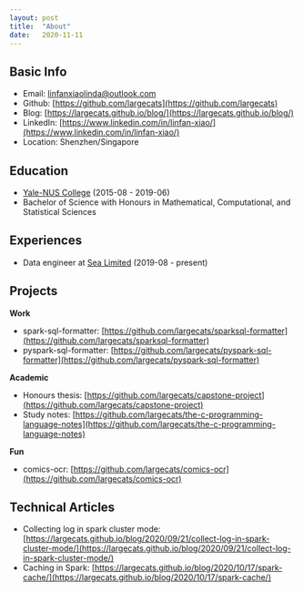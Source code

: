 ```yaml
---
layout: post
title:  "About"
date:   2020-11-11
---
```


## Basic Info

- Email: linfanxiaolinda@outlook.com
- Github: [https://github.com/largecats](https://github.com/largecats)
- Blog: [https://largecats.github.io/blog/](https://largecats.github.io/blog/)
- LinkedIn: [https://www.linkedin.com/in/linfan-xiao/](https://www.linkedin.com/in/linfan-xiao/)
- Location: Shenzhen/Singapore

## Education

- [Yale-NUS College](https://www.yale-nus.edu.sg/) (2015-08 - 2019-06)
- Bachelor of Science with Honours in Mathematical, Computational, and Statistical Sciences

## Experiences

- Data engineer at [Sea Limited](https://www.seagroup.com/home) (2019-08 - present)

## Projects

**Work**

- spark-sql-formatter: [https://github.com/largecats/sparksql-formatter](https://github.com/largecats/sparksql-formatter)
- pyspark-sql-formatter: [https://github.com/largecats/pyspark-sql-formatter](https://github.com/largecats/pyspark-sql-formatter)

**Academic**

- Honours thesis: [https://github.com/largecats/capstone-project](https://github.com/largecats/capstone-project)
- Study notes: [https://github.com/largecats/the-c-programming-language-notes](https://github.com/largecats/the-c-programming-language-notes)

**Fun**

- comics-ocr: [https://github.com/largecats/comics-ocr](https://github.com/largecats/comics-ocr)

## Technical Articles

- Collecting log in spark cluster mode: [https://largecats.github.io/blog/2020/09/21/collect-log-in-spark-cluster-mode/](https://largecats.github.io/blog/2020/09/21/collect-log-in-spark-cluster-mode/)
- Caching in Spark: [https://largecats.github.io/blog/2020/10/17/spark-cache/](https://largecats.github.io/blog/2020/10/17/spark-cache/)